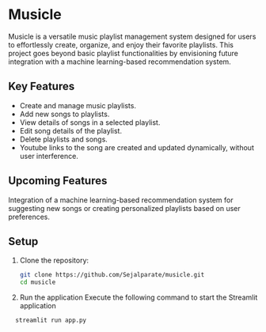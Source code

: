 # Musicle
Musicle is a versatile music playlist management system designed for users to effortlessly create, organize, and enjoy their favorite playlists. This project goes beyond basic playlist functionalities by envisioning future integration with a machine learning-based recommendation system.



## Key Features

- Create and manage music playlists.
- Add new songs to playlists.
- View details of songs in a selected playlist.
- Edit song details of the playlist.
- Delete playlists and songs.
- Youtube links to the song are created and updated dynamically, without user interference.



## Upcoming Features

Integration of a machine learning-based recommendation system for suggesting new songs or creating personalized playlists based on user preferences.
  

## Setup

1. Clone the repository:

    ```bash
    git clone https://github.com/Sejalparate/musicle.git
    cd musicle
    ```
 

2. Run the application
Execute the following command to start the Streamlit application

  ```bash
    streamlit run app.py
  ```

